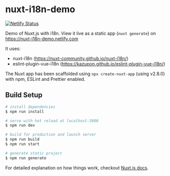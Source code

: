 # nuxt-i18n-demo

[![Netlify Status](https://api.netlify.com/api/v1/badges/bb0f9441-2b73-4775-9fd5-4ab469506045/deploy-status)](https://app.netlify.com/sites/nuxt-i18n-demo/deploys)

Demo of Nuxt.js with i18n.
View it live as a static app (`nuxt generate`) on https://nuxt-i18n-demo.netlify.com

It uses:

- nuxt-i18n (https://nuxt-community.github.io/nuxt-i18n/)
- eslint-plugin-vue-i18n (https://kazupon.github.io/eslint-plugin-vue-i18n/)

The Nuxt app has been scaffolded using `npx create-nuxt-app` (using v2.8.0) with npm, ESLint and Prettier enabled.

## Build Setup

```bash
# install dependencies
$ npm run install

# serve with hot reload at localhost:3000
$ npm run dev

# build for production and launch server
$ npm run build
$ npm run start

# generate static project
$ npm run generate
```

For detailed explanation on how things work, checkout [Nuxt.js docs](https://nuxtjs.org).
